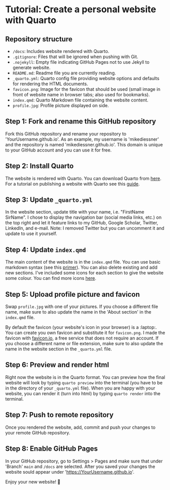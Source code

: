 # Tutorial: Create a personal website with Quarto

## Repository structure
- ``/docs``: Includes website rendered with Quarto.
- ``.gitignore``: Files that will be ignored when pushing with Git.
- ``.nojekyll``: Empty file indicating GitHub Pages not to use Jekyll to
generate website.
- ``README.md``: Readme file you are currently reading.
- ``_quarto.yml``: Quarto config file providing website options and defaults for
rendering the HTML documents.
- ``favicon.png``: Image for the favicon that should be used (small image in
front of website name in browser tabs; also used for bookmarks).
- ``index.qmd``: Quarto Markdown file containing the website content.
- ``profile.jpg``: Profile picture displayed on side.

## Step 1: Fork and rename this GitHub repository

Fork this GitHub repository and rename your repository to
'YourUsername.github.io'. As an example, my username is 'mikediessner' and the
repository is named 'mikediessner.github.io'. This domain is unique to your
GitHub account and you can use it for free.

## Step 2: Install Quarto

The website is rendered with Quarto. You can download Quarto from
[here](https://quarto.org/docs/get-started/). For a tutorial on publishing a
website with Quarto see this [guide](https://quarto.org/docs/websites/).

## Step 3: Update ``_quarto.yml``

In the website section, update title with your name, i.e. "FirstName SirName".
I chose to display the navigation bar (social media links, etc.) on the top
right and let it feature links to my GitHub, Google Scholar, Twitter, LinkedIn, 
and e-mail. Note: I removed Twitter but you can uncomment it and update to use
it yourself.

## Step 4: Update ``index.qmd``

The main content of the website is in the ``index.qmd`` file. You can use basic
markdown syntax (see this
[primer](https://quarto.org/docs/authoring/markdown-basics.html)). You can also
delete existing and add new sections. I've included some icons for each section
to give the website some colour. You can find more icons
[here](https://gist.github.com/rxaviers/7360908).

## Step 5: Upload profile picture and favicon

Swap ``profile.jpg`` with one of your pictures. If you choose a different file
name, make sure to also update the name in the 'About section' in the
``index.qmd`` file.

By default the favicon (your website's icon in your browser) is a :laptop:. You
can create you own favicon and substitute it for ``favicon.png``. I made the
favicon with [favicon.io](https://favicon.io), a free service that does not
require an account. If you choose a different name or file extension, make sure
to also update the name in the website section in the ``_quarto.yml`` file. 

## Step 6: Preview and render html

Right now the website is in the Quarto format. You can preview how the final
website will look by typing ``quarto preview`` into the terminal (you have to be
in the directory of your ``_quarto.yml`` file). When you are happy with your
website, you can render it (turn into html) by typing ``quarto render`` into the
terminal.

## Step 7: Push to remote repository

Once you rendered the website, add, commit and push your changes to your remote
GitHub repository.

## Step 8: Enable GitHub Pages

In your GitHub repository, go to Settings > Pages and make sure that under
'Branch' ``main`` and ``/docs`` are selected. After you saved your changes the
website sould appear under 'https://YourUsername.github.io'. 

Enjoy your new website! :tada:
